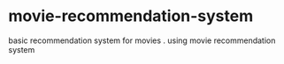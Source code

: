 # movie-recommendation-system
basic recommendation system for movies . using  movie recommendation system

